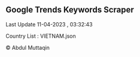 

## Google Trends Keywords Scraper 
 
Last Update 11-04-2023 , 03:32:43

Country List :
VIETNAM.json



© Abdul Muttaqin 
